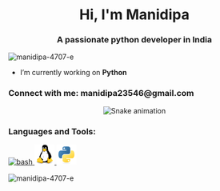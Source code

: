 <h1 align="center">Hi, I'm Manidipa</h1>
<h3 align="center">A passionate python developer in India</h3>

<p align="left"> <img src="https://komarev.com/ghpvc/?username=manidipa-4707-e&label=Profile%20views&color=0e75b6&style=flat" alt="manidipa-4707-e" /> </p>

- I’m currently working on **Python**

<h3 align="left">Connect with me: manidipa23546@gmail.com</h3>
<p align="left">
</p>

<!-- Snake Game Repo View -->
<div align="center">
  <img src="https://profile-readme-generator.com/assets/snake.svg" alt="Snake animation" />
</div>

<h3 align="left">Languages and Tools:</h3>
<p align="left"> <a href="https://www.gnu.org/software/bash/" target="_blank" rel="noreferrer"> <img src="https://www.vectorlogo.zone/logos/gnu_bash/gnu_bash-icon.svg" alt="bash" width="40" height="40"/> </a> <a href="https://www.linux.org/" target="_blank" rel="noreferrer"> <img src="https://raw.githubusercontent.com/devicons/devicon/master/icons/linux/linux-original.svg" alt="linux" width="40" height="40"/> </a> <a href="https://www.python.org" target="_blank" rel="noreferrer"> <img src="https://raw.githubusercontent.com/devicons/devicon/master/icons/python/python-original.svg" alt="python" width="40" height="40"/> </a>  </p>

<p><img align="center" src="https://github-readme-stats.vercel.app/api/top-langs?username=manidipa-4707-e&show_icons=true&locale=en&layout=compact" alt="manidipa-4707-e" /></p>
